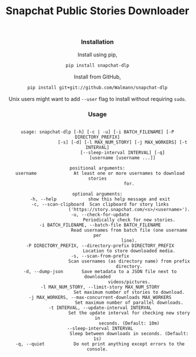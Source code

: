 <p>
  <div align="center">
  <h1>
    Snapchat Public Stories Downloader<br /> <br />
    <!-- <a href="https://pypi.python.org/pypi/snapchat-dlp">
      <img
        src="https://img.shields.io/pypi/v/snapchat-dlp.svg?cacheSeconds=360"
        alt="Python Package"
      />
    </a>
    <a href="https://pypi.python.org/pypi/snapchat-dlp">
      <img
        src="https://img.shields.io/pypi/wheel/snapchat-dlp"
        alt="Python Wheel"
      />
    </a>
    <a href="https://pypi.python.org/pypi/snapchat-dlp">
      <img
        src="https://img.shields.io/github/workflow/status/skyme5/snapchat-dlp/build?cacheSeconds=360"
        alt="CI"
      />
    </a>
    <a href="https://codecov.io/gh/skyme5/snapchat-dlp">
      <img
        src="https://img.shields.io/codecov/c/github/skyme5/snapchat-dlp?cacheSeconds=360"
        alt="Code Coverage"
      />
    </a>
    <a href="https://codecov.io/gh/skyme5/snapchat-dlp">
      <img
        src="https://img.shields.io/pypi/pyversions/snapchat-dlp"
        alt="Python Versions"
      />
    </a>
    <a href="https://github.com/psf/black">
      <img
        src="https://img.shields.io/badge/code%20style-black-000000.svg"
        alt="The Uncompromising Code Formatter"
      />
    </a>
    <a href="https://pepy.tech/project/snapchat-dlp">
      <img
        src="https://static.pepy.tech/badge/snapchat-dlp"
        alt="Monthly Downloads"
      />
    </a>
    <a href="https://opensource.org/licenses/MIT">
      <img
        src="https://img.shields.io/badge/License-MIT-blue.svg"
        alt="License: MIT"
      />
    </a> -->
  </h1>
</p>

### Installation

Install using pip,

```bash
pip install snapchat-dlp
```

Install from GitHub,

```bash
pip install git+git://github.com/Walmann/snapchat-dlp
```

Unix users might want to add `--user` flag to install without requiring `sudo`.

### Usage

```text

usage: snapchat-dlp [-h] [-c | -u] [-i BATCH_FILENAME] [-P DIRECTORY_PREFIX]
                   [-s] [-d] [-l MAX_NUM_STORY] [-j MAX_WORKERS] [-t INTERVAL]
                   [--sleep-interval INTERVAL] [-q]
                   [username [username ...]]

positional arguments:
  username              At least one or more usernames to download stories
                        for.

optional arguments:
  -h, --help            show this help message and exit
  -c, --scan-clipboard  Scan clipboard for story links
                        ('https://story.snapchat.com/<s>/<username>').
  -u, --check-for-update
                        Periodically check for new stories.
  -i BATCH_FILENAME, --batch-file BATCH_FILENAME
                        Read usernames from batch file (one username per
                        line).
  -P DIRECTORY_PREFIX, --directory-prefix DIRECTORY_PREFIX
                        Location to store downloaded media.
  -s, --scan-from-prefix
                        Scan usernames (as directory name) from prefix
                        directory.
  -d, --dump-json       Save metadata to a JSON file next to downloaded
                        videos/pictures.
  -l MAX_NUM_STORY, --limit-story MAX_NUM_STORY
                        Set maximum number of stories to download.
  -j MAX_WORKERS, --max-concurrent-downloads MAX_WORKERS
                        Set maximum number of parallel downloads.
  -t INTERVAL, --update-interval INTERVAL
                        Set the update interval for checking new story in
                        seconds. (Default: 10m)
  --sleep-interval INTERVAL
                        Sleep between downloads in seconds. (Default: 1s)
  -q, --quiet           Do not print anything except errors to the console.

```
